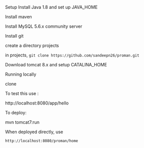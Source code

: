 Setup
Install Java 1.8 and set up JAVA_HOME

Install maven

Install MySQL 5.6.x community server

Install git

create a directory projects

in projects, `git clone https://github.com/sandeepn26/proman.git`

Download tomcat 8.x and setup CATALINA_HOME


Running locally

clone

To test this use :

http://localhost:8080/app/hello

To deploy:

mvn tomcat7:run

When deployed directly, use

`http://localhost:8080/proman/home`